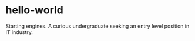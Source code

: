# hello-world
Starting engines.
A curious undergraduate seeking an entry level position in IT industry.
